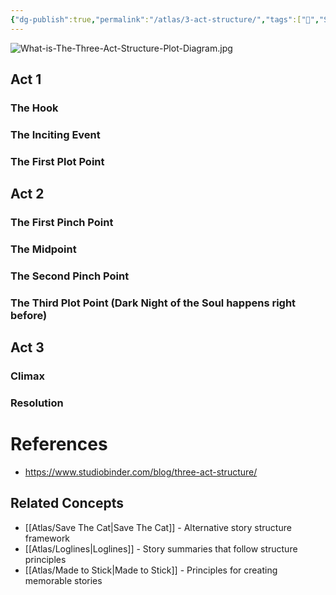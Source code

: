 ```yaml
---
{"dg-publish":true,"permalink":"/atlas/3-act-structure/","tags":["🌱","Screenwriting"],"updated":"2025-10-07T14:24:50.784-07:00"}
---
```



![What-is-The-Three-Act-Structure-Plot-Diagram.jpg](/img/user/_meta/attachments/What-is-The-Three-Act-Structure-Plot-Diagram.jpg)

## Act 1
### The Hook
### The Inciting Event
### The First Plot Point
## Act 2
### The First Pinch Point
### The Midpoint
### The Second Pinch Point
### The Third Plot Point (Dark Night of the Soul happens right before)
## Act 3
### Climax
### Resolution

# References
- https://www.studiobinder.com/blog/three-act-structure/

## Related Concepts
- [[Atlas/Save The Cat\|Save The Cat]] - Alternative story structure framework
- [[Atlas/Loglines\|Loglines]] - Story summaries that follow structure principles
- [[Atlas/Made to Stick\|Made to Stick]] - Principles for creating memorable stories
